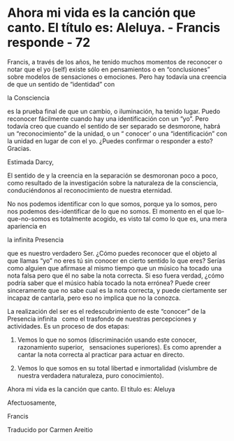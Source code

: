 # Ahora mi vida es la canción que canto. El título es: Aleluya. - Francis responde - 72 

Francis, a trav&eacute;s de los a&ntilde;os, he tenido muchos momentos de reconocer o notar que el yo (self) existe s&oacute;lo en pensamientos o en &ldquo;conclusiones&rdquo; sobre modelos de sensaciones o emociones. Pero hay todav&iacute;a una creencia de que un sentido de &ldquo;identidad&rdquo; con 

la Consciencia

 es la prueba final de que un cambio, o iluminaci&oacute;n, ha tenido lugar. Puedo reconocer f&aacute;cilmente cuando hay una identificaci&oacute;n con un &ldquo;yo&rdquo;. Pero todav&iacute;a creo que cuando el sentido de ser separado se desmorone, habr&aacute; un &ldquo;reconocimiento&rdquo; de la unidad, o un &ldquo; conocer&rsquo; o una &ldquo;identificaci&oacute;n&rdquo; con la unidad en lugar de con el yo. &iquest;Puedes confirmar o responder a esto? Gracias.

Estimada Darcy,

El sentido de y la creencia en la separaci&oacute;n se desmoronan poco a poco, como resultado de la investigaci&oacute;n sobre la naturaleza de la consciencia, conduci&eacute;ndonos al reconocimiento de nuestra eternidad. 

No nos podemos identificar con lo que somos, porque ya lo somos, pero nos podemos des-identificar de lo que no somos. El momento en el que lo-que-no-somos es totalmente acogido, es visto tal como lo que es, una mera apariencia en 

la infinita Presencia

 que es nuestro verdadero Ser. &iquest;C&oacute;mo puedes reconocer que el objeto al que llamas &ldquo;yo&rdquo; no eres t&uacute; sin conocer en cierto sentido lo que eres? Ser&iacute;as como alguien que afirmase al mismo tiempo que un m&uacute;sico ha tocado una nota falsa pero que &eacute;l no sabe la nota correcta. Si eso fuera verdad, &iquest;c&oacute;mo podr&iacute;a saber que el m&uacute;sico hab&iacute;a tocado la nota err&oacute;nea? Puede creer sinceramente que no sabe cual es la nota correcta, y puede ciertamente ser incapaz de cantarla, pero eso no implica que no la conozca.

La realizaci&oacute;n del ser es el redescubrimiento de este &ldquo;conocer&rdquo; de la Presencia infinita
&nbsp; 
como el trasfondo de nuestras percepciones y actividades. Es un proceso de dos etapas:

1. Vemos lo que no somos (discriminaci&oacute;n usando este conocer,
&nbsp; 
razonamiento superior,
&nbsp; 
sensaciones superiores). Es como aprender a cantar la nota correcta al practicar para actuar en directo.

2. Vemos lo que somos en su total libertad e inmortalidad (vislumbre de nuestra verdadera naturaleza, puro conocimiento).

Ahora mi vida es la canci&oacute;n que canto. El t&iacute;tulo es: Aleluya

Afectuosamente, 

Francis

Traducido por Carmen Areitio

